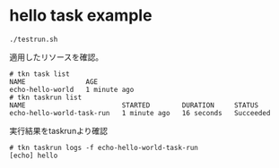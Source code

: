 # hello task example

```
./testrun.sh
```

適用したリソースを確認。
```
# tkn task list
NAME               AGE
echo-hello-world   1 minute ago
# tkn taskrun list
NAME                        STARTED        DURATION     STATUS      
echo-hello-world-task-run   1 minute ago   16 seconds   Succeeded   
```

実行結果をtaskrunより確認

```
# tkn taskrun logs -f echo-hello-world-task-run
[echo] hello
```
